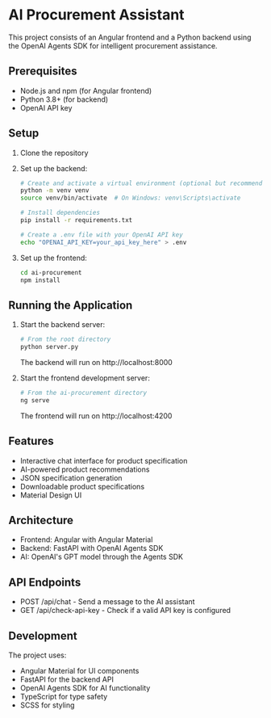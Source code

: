 # AI Procurement Assistant

This project consists of an Angular frontend and a Python backend using the OpenAI Agents SDK for intelligent procurement assistance.

## Prerequisites

- Node.js and npm (for Angular frontend)
- Python 3.8+ (for backend)
- OpenAI API key

## Setup

1. Clone the repository
2. Set up the backend:

   ```bash
   # Create and activate a virtual environment (optional but recommended)
   python -m venv venv
   source venv/bin/activate  # On Windows: venv\Scripts\activate

   # Install dependencies
   pip install -r requirements.txt

   # Create a .env file with your OpenAI API key
   echo "OPENAI_API_KEY=your_api_key_here" > .env
   ```

3. Set up the frontend:
   ```bash
   cd ai-procurement
   npm install
   ```

## Running the Application

1. Start the backend server:

   ```bash
   # From the root directory
   python server.py
   ```

   The backend will run on http://localhost:8000

2. Start the frontend development server:
   ```bash
   # From the ai-procurement directory
   ng serve
   ```
   The frontend will run on http://localhost:4200

## Features

- Interactive chat interface for product specification
- AI-powered product recommendations
- JSON specification generation
- Downloadable product specifications
- Material Design UI

## Architecture

- Frontend: Angular with Angular Material
- Backend: FastAPI with OpenAI Agents SDK
- AI: OpenAI's GPT model through the Agents SDK

## API Endpoints

- POST /api/chat - Send a message to the AI assistant
- GET /api/check-api-key - Check if a valid API key is configured

## Development

The project uses:

- Angular Material for UI components
- FastAPI for the backend API
- OpenAI Agents SDK for AI functionality
- TypeScript for type safety
- SCSS for styling
